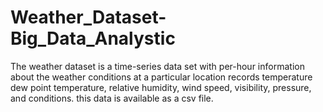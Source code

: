 # Weather_Dataset-Big_Data_Analystic
The weather dataset is a time-series data set with per-hour information about the weather conditions at a particular location records temperature dew point temperature, relative humidity, wind speed, visibility, pressure, and conditions. this data is available as a csv file. 
